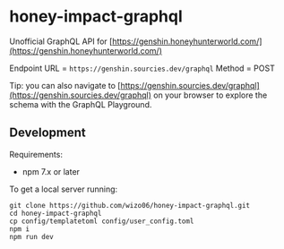 # honey-impact-graphql

Unofficial GraphQL API for [https://genshin.honeyhunterworld.com/](https://genshin.honeyhunterworld.com/)

Endpoint URL = `https://genshin.sourcies.dev/graphql`
Method = POST

Tip: you can also navigate to [https://genshin.sourcies.dev/graphql](https://genshin.sourcies.dev/graphql) on your browser to explore the schema with the GraphQL Playground.

## Development

Requirements:

- npm 7.x or later

To get a local server running:

```
git clone https://github.com/wizo06/honey-impact-graphql.git
cd honey-impact-graphql
cp config/templatetoml config/user_config.toml
npm i
npm run dev
```